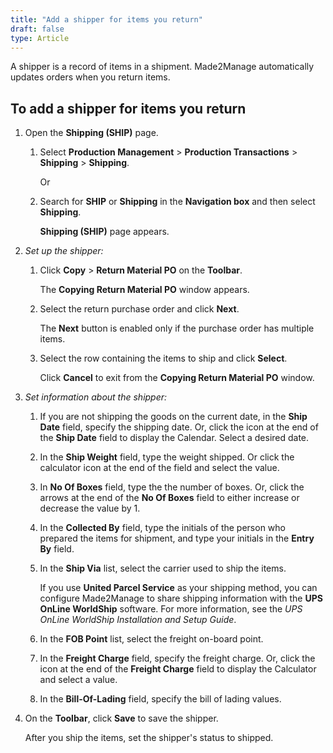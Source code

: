 ```yaml
---
title: "Add a shipper for items you return"
draft: false
type: Article
---
```


A shipper is a record of items in a shipment. Made2Manage automatically updates orders when you return items.

## To add a shipper for items you return

1. Open the **Shipping (SHIP)** page.

   1. Select **Production Management** > **Production Transactions** > **Shipping** > **Shipping**.

        Or

   2. Search for **SHIP** or **Shipping** in the **Navigation box** and then select **Shipping**.

        **Shipping (SHIP)** page appears.

2. *Set up the shipper:*

   1. Click **Copy** > **Return Material PO** on the **Toolbar**.

        The **Copying Return Material PO** window appears.

   2. Select the return purchase order and click **Next**.

        The **Next** button is enabled only if the purchase order has multiple items.

   3. Select the row containing the items to ship and click **Select**.

        Click **Cancel** to exit from the **Copying Return Material PO** window.

3. *Set information about the shipper:*

   1. If you are not shipping the goods on the current date, in the **Ship Date** field, specify the shipping date. Or, click the icon at the end of the **Ship Date** field to display the Calendar. Select a desired date.

   2. In the **Ship Weight** field, type the weight shipped. Or click the calculator icon at the end of the field and select the value.

   3. In **No Of Boxes** field, type the the number of boxes. Or, click the arrows at the end of the **No Of Boxes** field to either increase or decrease the value by 1.

   4. In the **Collected By** field, type the initials of the person who prepared the items for shipment, and type your initials in the **Entry By** field.

   5. In the **Ship Via** list, select the carrier used to ship the items.

        If you use **United Parcel Service** as your shipping method, you can configure Made2Manage to share shipping information with the **UPS OnLine WorldShip** software. For more information, see the *UPS OnLine WorldShip Installation and Setup Guide*.

    6. In the **FOB Point** list, select the freight on-board point.

   7. In the **Freight Charge** field, specify the freight charge. Or, click the icon at the end of the **Freight Charge** field to display the Calculator and select a value.

   8. In the **Bill-Of-Lading** field, specify the bill of lading values.

4. On the **Toolbar**, click **Save** to save the shipper.

    After you ship the items, set the shipper's status to shipped.

​